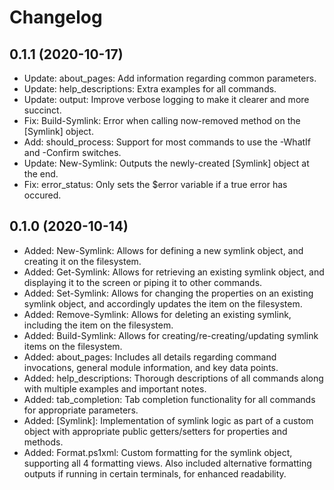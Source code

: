 ﻿# Changelog
## 0.1.1 (2020-10-17)
 - Update: about_pages: Add information regarding common parameters.
 - Update: help_descriptions: Extra examples for all commands.
 - Update: output: Improve verbose logging to make it clearer and more succinct.
 - Fix: Build-Symlink: Error when calling now-removed method on the \[Symlink\] object.
 - Add: should_process: Support for most commands to use the -WhatIf and -Confirm switches.
 - Update: New-Symlink: Outputs the newly-created \[Symlink\] object at the end.
 - Fix: error_status: Only sets the $error variable if a true error has occured.
## 0.1.0 (2020-10-14)
 - Added: New-Symlink: Allows for defining a new symlink object, and creating it on the filesystem.
 - Added: Get-Symlink: Allows for retrieving an existing symlink object, and displaying it to the screen or piping it to other commands.
 - Added: Set-Symlink: Allows for changing the properties on an existing symlink object, and accordingly updates the item on the filesystem.
 - Added: Remove-Symlink: Allows for deleting an existing symlink, including the item on the filesystem.
 - Added: Build-Symlink: Allows for creating/re-creating/updating symlink items on the filesystem.
 - Added: about_pages: Includes all details regarding command invocations, general module information, and key data points.
 - Added: help_descriptions: Thorough descriptions of all commands along with multiple examples and important notes.
 - Added: tab_completion: Tab completion functionality for all commands for appropriate parameters.
 - Added: \[Symlink\]: Implementation of symlink logic as part of a custom object with appropriate public getters/setters for properties and methods.
 - Added: Format.ps1xml: Custom formatting for the symlink object, supporting all 4 formatting views. Also included alternative formatting outputs if running in certain terminals, for enhanced readability.